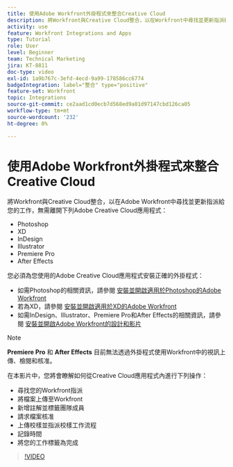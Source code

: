 ```yaml
---
title: 使用Adobe Workfront外掛程式來整合Creative Cloud
description: 將Workfront與Creative Cloud整合，以在Workfront中尋找並更新指派給您的工作，無需離開下列Creative Cloud應用程式 — Photoshop、XD、InDesign、Illustrator、Premiere Pro和After Effects
activity: use
feature: Workfront Integrations and Apps
type: Tutorial
role: User
level: Beginner
team: Technical Marketing
jira: KT-8811
doc-type: video
exl-id: 1a9b767c-3efd-4ecd-9a99-178586cc6774
badgeIntegration: label="整合" type="positive"
feature-set: Workfront
topic: Integrations
source-git-commit: ce2aad1cd0ecb7d568ed9a01d97147cbd126ca05
workflow-type: tm+mt
source-wordcount: '232'
ht-degree: 0%

---
```


# 使用Adobe Workfront外掛程式來整合Creative Cloud

將Workfront與Creative Cloud整合，以在Adobe Workfront中尋找並更新指派給您的工作，無需離開下列Adobe Creative Cloud應用程式：

* Photoshop
* XD
* InDesign
* Illustrator
* Premiere Pro
* After Effects

您必須為您使用的Adobe Creative Cloud應用程式安裝正確的外掛程式：

* 如需Photoshop的相關資訊，請參閱 [安裝並開啟適用於Photoshop的Adobe Workfront](https://experienceleague.adobe.com/docs/workfront/using/adobe-workfront-integrations/workfront-for-creative-cloud/install-wf-cc/wf-cc-install-ps.html?)
* 若為XD，請參閱 [安裝並開啟適用於XD的Adobe Workfront](https://experienceleague.adobe.com/docs/workfront/using/adobe-workfront-integrations/workfront-for-creative-cloud/install-wf-cc/wf-adobe-xd-install.html?)
* 如需InDesign、Illustrator、Premiere Pro和After Effects的相關資訊，請參閱 [安裝並開啟Adobe Workfront的設計和影片](https://experienceleague.adobe.com/docs/workfront/using/adobe-workfront-integrations/workfront-for-creative-cloud/install-wf-cc/wf-install-cc.html?)

>[!NOTE]
>
>**Premiere Pro** 和 **After Effects** 目前無法透過外掛程式使用Workfront中的視訊上傳、檢閱和核准。


在本影片中，您將會瞭解如何從Creative Cloud應用程式內進行下列操作：

* 尋找您的Workfront指派
* 將檔案上傳至Workfront
* 新增註解並標籤團隊成員
* 請求檔案核准
* 上傳校樣並指派校樣工作流程
* 記錄時間
* 將您的工作標籤為完成

>[!VIDEO](https://video.tv.adobe.com/v/3415452/?quality=12&learn=on)
